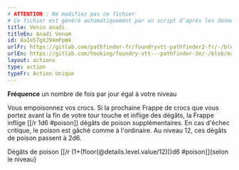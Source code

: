 ```yaml
---
# ATTENTION : Ne modifiez pas ce fichier
# Ce fichier est généré automatiquement par un script d'après les données du module Foundry VTT officiel et de sa traduction
title: Venin anadi
titleEn: Anadi Venom
id: 8aIe57gXJ94mPpW4
urlFr: https://gitlab.com/pathfinder-fr/foundryvtt-pathfinder2-fr/-/blob/master/data/actions/8aIe57gXJ94mPpW4.htm
urlEn: https://gitlab.com/hooking/foundry-vtt---pathfinder-2e/-/blob/master/packs/data/actions.db/anadi-venom.json
layout: actions
type: action
typeFr: Action Unique
---
```

**Fréquence** un nombre de fois par jour égal à votre niveau

Vous empoisonnez vos crocs. Si la prochaine Frappe de crocs que vous portez avant la fin de votre tour touche et inflige des dégâts, la Frappe inflige [[/r 1d6 #poison]] dégâts de poison supplémentaires. En cas d'échec critique, le poison est gâché comme à l'ordinaire. Au niveau 12, ces dégâts de poison passent à 2d6.

Dégâts de poison [[/r (1+(floor(@details.level.value/12)))d6 #poison]]{selon le niveau}
